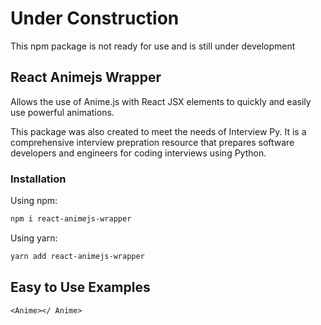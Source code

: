 # Under Construction

This npm package is not ready for use and is still under development

## React Animejs Wrapper

Allows the use of Anime.js with React JSX elements to quickly and easily use powerful animations.

This package was also created to meet the needs of Interview Py. It is a comprehensive interview prepration resource that prepares software developers and engineers for coding interviews using Python.

### Installation

Using npm:

```sh
npm i react-animejs-wrapper
```

Using yarn:

```sh
yarn add react-animejs-wrapper
```

## Easy to Use Examples

```txt
<Anime></ Anime>
```
